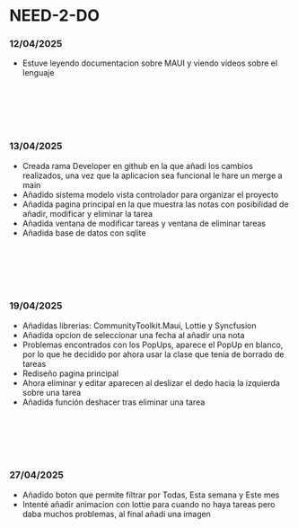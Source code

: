 # NEED-2-DO

### 12/04/2025

- Estuve leyendo documentacion sobre MAUI y viendo videos sobre el lenguaje

&nbsp;
--- 
&nbsp;

### 13/04/2025

- Creada rama Developer en github en la que añadi los cambios realizados, una vez que la aplicacion sea funcional le hare un merge a main
- Añadido sistema modelo vista controlador para organizar el proyecto
- Añadida pagina principal en la que muestra las notas con posibilidad de añadir, modificar y eliminar la tarea
- Añadida ventana de modificar tareas y ventana de eliminar tareas
- Añadida base de datos con sqlite

&nbsp;
--- 
&nbsp;

### 19/04/2025

- Añadidas librerias: CommunityToolkit.Maui, Lottie y Syncfusion
- Añadida opcion de seleccionar una fecha al añadir una nota
- Problemas encontrados con los PopUps, aparece el PopUp en blanco, por lo que he decidido por ahora usar la clase que tenía de borrado de tareas
- Rediseño pagina principal
- Ahora eliminar y editar aparecen al deslizar el dedo hacia la izquierda sobre una tarea
- Añadida función deshacer tras eliminar una tarea
  
&nbsp;
--- 
&nbsp;

### 27/04/2025
- Añadido boton que permite filtrar por Todas, Esta semana y Este mes
- Intenté añadir animacion con lottie para cuando no haya tareas pero daba muchos problemas, al final añadi una imagen
